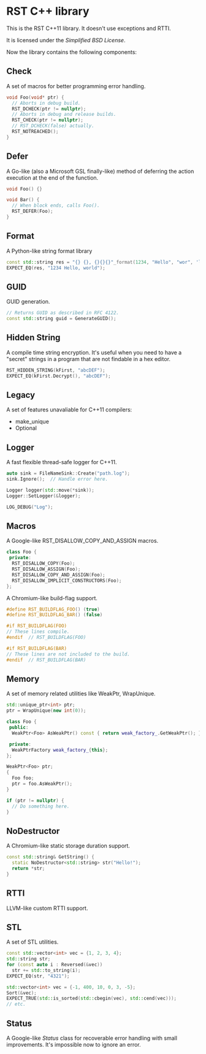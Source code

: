 # RST C++ library

This is the RST C++11 library.
It doesn't use exceptions and RTTI.

It is licensed under the _Simplified BSD License_.

Now the library contains the following components:

## Check
  A set of macros for better programming error handling.

```cpp
void Foo(void* ptr) {
  // Aborts in debug build.
  RST_DCHECK(ptr != nullptr);
  // Aborts in debug and release builds.
  RST_CHECK(ptr != nullptr);
  // RST_DCHECK(false) actually.
  RST_NOTREACHED();
}
```

## Defer
  A Go-like (also a Microsoft GSL finally-like) method of deferring the action
  execution at the end of the function.

```cpp
void Foo() {}

void Bar() {
  // When block ends, calls Foo().
  RST_DEFER(Foo);
}
```

## Format
  A Python-like string format library

```cpp
const std::string res = "{} {}, {}{}{}"_format(1234, "Hello", "wor", 'l', 'd');
EXPECT_EQ(res, "1234 Hello, world");
```

## GUID
  GUID generation.

```cpp
// Returns GUID as described in RFC 4122.
const std::string guid = GenerateGUID();
```

## Hidden String
  A compile time string encryption. It's useful when you need to have a
  "secret" strings in a program that are not findable in a hex editor.

```cpp
RST_HIDDEN_STRING(kFirst, "abcDEF");
EXPECT_EQ(kFirst.Decrypt(), "abcDEF");
```

## Legacy
  A set of features unavaliable for C++11 compilers:
  * make_unique<T>
  * Optional<T>

## Logger
  A fast flexible thread-safe logger for C++11.

```cpp
auto sink = FileNameSink::Create("path.log");
sink.Ignore();  // Handle error here.

Logger logger(std::move(*sink));
Logger::SetLogger(&logger);

LOG_DEBUG("Log");
```

## Macros
  A Google-like RST_DISALLOW_COPY_AND_ASSIGN macros.

```cpp
class Foo {
 private:
  RST_DISALLOW_COPY(Foo);
  RST_DISALLOW_ASSIGN(Foo);
  RST_DISALLOW_COPY_AND_ASSIGN(Foo);
  RST_DISALLOW_IMPLICIT_CONSTRUCTORS(Foo);
};
```
  A Chromium-like build-flag support.

```cpp
#define RST_BUILDFLAG_FOO() (true)
#define RST_BUILDFLAG_BAR() (false)

#if RST_BUILDFLAG(FOO)
// These lines compile.
#endif  // RST_BUILDFLAG(FOO)

#if RST_BUILDFLAG(BAR)
// These lines are not included to the build.
#endif  // RST_BUILDFLAG(BAR)
```

## Memory
  A set of memory related utilities like WeakPtr, WrapUnique.

```cpp
std::unique_ptr<int> ptr;
ptr = WrapUnique(new int(0));

class Foo {
 public:
  WeakPtr<Foo> AsWeakPtr() const { return weak_factory_.GetWeakPtr(); }

 private:
  WeakPtrFactory weak_factory_{this};
};

WeakPtr<Foo> ptr;
{
  Foo foo;
  ptr = foo.AsWeakPtr();
}

if (ptr != nullptr) {
  // Do something here.
}
```

## NoDestructor
  A Chromium-like static storage duration support.

```cpp
const std::string& GetString() {
  static NoDestructor<std::string> str("Hello!");
  return *str;
}
```

## RTTI
  LLVM-like custom RTTI support.

## STL
  A set of STL utilities.

```cpp
const std::vector<int> vec = {1, 2, 3, 4};
std::string str;
for (const auto i : Reversed(&vec))
  str += std::to_string(i);
EXPECT_EQ(str, "4321");

std::vector<int> vec = {-1, 400, 10, 0, 3, -5};
Sort(&vec);
EXPECT_TRUE(std::is_sorted(std::cbegin(vec), std::cend(vec)));
// etc.
```

## Status
  A Google-like _Status_ class for recoverable error handling with small
  improvements. It's impossible now to ignore an error.
